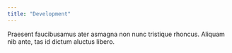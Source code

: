 ```yaml
---
title: "Development"
---
```

Praesent faucibusamus ater asmagna non nunc tristique rhoncus. Aliquam nib ante, tas id dictum aluctus libero.

